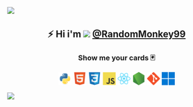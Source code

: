 ![](https://komarev.com/ghpvc/?username=randommonkey99)

<h2 align="center" >⚡ Hi i'm <img src="https://wsrv.nl/?url=avatars.githubusercontent.com/u/175962106?v=4&w=20&h=20&mask=circle"> <a href="https://github.com/randommonkey99">@RandomMonkey99</a></h2>

<h3 align=center>Show me your cards 🃏</h3>
<p align="center">
<img src=https://raw.githubusercontent.com/devicons/devicon/master/icons/python/python-original.svg alt=python width="30" height="30"/>
<img src=https://raw.githubusercontent.com/devicons/devicon/master/icons/html5/html5-original.svg alt=html5 width="30" height="30"/>
<img src=https://raw.githubusercontent.com/devicons/devicon/master/icons/css3/css3-original.svg alt=css3 width="30" height="30"/>
<img src=https://raw.githubusercontent.com/devicons/devicon/master/icons/javascript/javascript-original.svg alt=javascript width="30" height="30"/>
<img src=https://raw.githubusercontent.com/devicons/devicon/master/icons/react/react-original.svg alt=react width="30" height="30"/>
<img src=https://raw.githubusercontent.com/devicons/devicon/master/icons/nodejs/nodejs-original.svg alt=nodejs width="30" height="30"/>
<img src=https://raw.githubusercontent.com/devicons/devicon/master/icons/git/git-original.svg alt=git width="30" height="30"/>
<img src=https://raw.githubusercontent.com/devicons/devicon/refs/heads/master/icons/windows11/windows11-original.svg alt=linux width="30" height="30"/>
</p>
<!-- HIGHLIGHT: previous line --->

<img src="https://github-readme-stats.vercel.app/api?username=randommonkey99&show_icons=true&theme=transparent">

<!--
**RandomMonkey99/randommonkey99** is a ✨ _special_ ✨ repository because its `README.md` (this file) appears on your GitHub profile.

Here are some ideas to get you started:

- 🔭 I’m currently working on ...
- 🌱 I’m currently learning ...
- 👯 I’m looking to collaborate on ...
- 🤔 I’m looking for help with ...
- 💬 Ask me about ...
- 📫 How to reach me: ...
- 😄 Pronouns: ...
- ⚡ Fun fact: ...
-->

